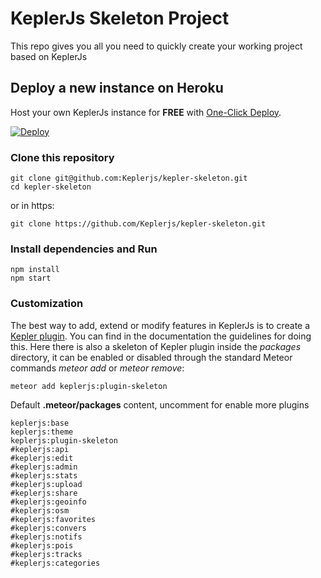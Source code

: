 # KeplerJs Skeleton Project

This repo gives you all you need to quickly create your working project based on KeplerJs


## Deploy a new instance on Heroku
Host your own KeplerJs instance for **FREE** with [One-Click Deploy](https://heroku.com/deploy).

[![Deploy](https://www.herokucdn.com/deploy/button.png)](https://heroku.com/deploy?template=https://github.com/Keplerjs/kepler-skeleton/tree/master)


### Clone this repository

```
git clone git@github.com:Keplerjs/kepler-skeleton.git
cd kepler-skeleton
```
or in https:
```
git clone https://github.com/Keplerjs/kepler-skeleton.git
```

### Install dependencies and Run

```
npm install
npm start
```

### Customization

The best way to add, extend or modify features in KeplerJs is to create a [Kepler plugin](http://docs.keplerjs.io/plugin-js.html).
You can find in the documentation the guidelines for doing this.
Here there is also a skeleton of Kepler plugin inside the *packages* directory, it can be enabled or disabled through the standard Meteor commands *meteor add* or *meteor remove*:

```
meteor add keplerjs:plugin-skeleton
```

Default **.meteor/packages** content, uncomment for enable more plugins
```
keplerjs:base
keplerjs:theme
keplerjs:plugin-skeleton
#keplerjs:api
#keplerjs:edit
#keplerjs:admin
#keplerjs:stats
#keplerjs:upload
#keplerjs:share
#keplerjs:geoinfo
#keplerjs:osm
#keplerjs:favorites
#keplerjs:convers
#keplerjs:notifs
#keplerjs:pois
#keplerjs:tracks
#keplerjs:categories
```
